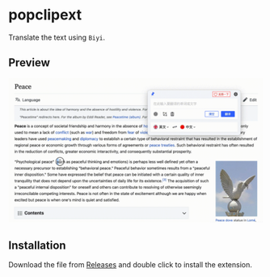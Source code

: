 # popclipext

Translate the text using `Biyi`.

## Preview

![](../../screenshots/integration-popclip.gif)

## Installation

Download the file from [Releases](https://github.com/lijy91/biyi/releases) and double click to install the extension.
